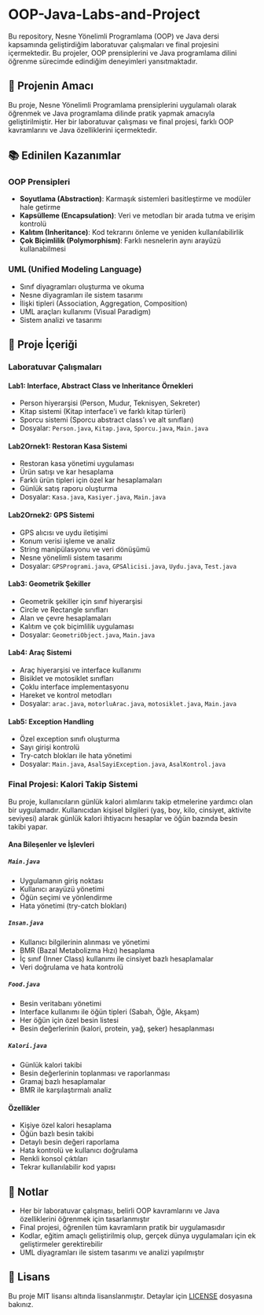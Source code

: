 # OOP-Java-Labs-and-Project

Bu repository, Nesne Yönelimli Programlama (OOP) ve Java dersi kapsamında geliştirdiğim laboratuvar çalışmaları ve final projesini içermektedir. Bu projeler, OOP prensiplerini ve Java programlama dilini öğrenme sürecimde edindiğim deneyimleri yansıtmaktadır.

## 🎯 Projenin Amacı
Bu proje, Nesne Yönelimli Programlama prensiplerini uygulamalı olarak öğrenmek ve Java programlama dilinde pratik yapmak amacıyla geliştirilmiştir. Her bir laboratuvar çalışması ve final projesi, farklı OOP kavramlarını ve Java özelliklerini içermektedir.

## 📚 Edinilen Kazanımlar

### OOP Prensipleri
- **Soyutlama (Abstraction)**: Karmaşık sistemleri basitleştirme ve modüler hale getirme
- **Kapsülleme (Encapsulation)**: Veri ve metodları bir arada tutma ve erişim kontrolü
- **Kalıtım (Inheritance)**: Kod tekrarını önleme ve yeniden kullanılabilirlik
- **Çok Biçimlilik (Polymorphism)**: Farklı nesnelerin aynı arayüzü kullanabilmesi

### UML (Unified Modeling Language)
- Sınıf diyagramları oluşturma ve okuma
- Nesne diyagramları ile sistem tasarımı
- İlişki tipleri (Association, Aggregation, Composition)
- UML araçları kullanımı (Visual Paradigm)
- Sistem analizi ve tasarımı

## 📁 Proje İçeriği

### Laboratuvar Çalışmaları

#### Lab1: Interface, Abstract Class ve Inheritance Örnekleri
- Person hiyerarşisi (Person, Mudur, Teknisyen, Sekreter)
- Kitap sistemi (Kitap interface'i ve farklı kitap türleri)
- Sporcu sistemi (Sporcu abstract class'ı ve alt sınıfları)
- Dosyalar: `Person.java`, `Kitap.java`, `Sporcu.java`, `Main.java`

#### Lab2Ornek1: Restoran Kasa Sistemi
- Restoran kasa yönetimi uygulaması
- Ürün satışı ve kar hesaplama
- Farklı ürün tipleri için özel kar hesaplamaları
- Günlük satış raporu oluşturma
- Dosyalar: `Kasa.java`, `Kasiyer.java`, `Main.java`

#### Lab2Ornek2: GPS Sistemi
- GPS alıcısı ve uydu iletişimi
- Konum verisi işleme ve analiz
- String manipülasyonu ve veri dönüşümü
- Nesne yönelimli sistem tasarımı
- Dosyalar: `GPSProgrami.java`, `GPSAlicisi.java`, `Uydu.java`, `Test.java`

#### Lab3: Geometrik Şekiller
- Geometrik şekiller için sınıf hiyerarşisi
- Circle ve Rectangle sınıfları
- Alan ve çevre hesaplamaları
- Kalıtım ve çok biçimlilik uygulaması
- Dosyalar: `GeometriObject.java`, `Main.java`

#### Lab4: Araç Sistemi
- Araç hiyerarşisi ve interface kullanımı
- Bisiklet ve motosiklet sınıfları
- Çoklu interface implementasyonu
- Hareket ve kontrol metodları
- Dosyalar: `arac.java`, `motorluArac.java`, `motosiklet.java`, `Main.java`

#### Lab5: Exception Handling
- Özel exception sınıfı oluşturma
- Sayı girişi kontrolü
- Try-catch blokları ile hata yönetimi
- Dosyalar: `Main.java`, `AsalSayiException.java`, `AsalKontrol.java`

### Final Projesi: Kalori Takip Sistemi
Bu proje, kullanıcıların günlük kalori alımlarını takip etmelerine yardımcı olan bir uygulamadır. Kullanıcıdan kişisel bilgileri (yaş, boy, kilo, cinsiyet, aktivite seviyesi) alarak günlük kalori ihtiyacını hesaplar ve öğün bazında besin takibi yapar.

#### Ana Bileşenler ve İşlevleri

##### `Main.java`
- Uygulamanın giriş noktası
- Kullanıcı arayüzü yönetimi
- Öğün seçimi ve yönlendirme
- Hata yönetimi (try-catch blokları)

##### `Insan.java`
- Kullanıcı bilgilerinin alınması ve yönetimi
- BMR (Bazal Metabolizma Hızı) hesaplama
- İç sınıf (Inner Class) kullanımı ile cinsiyet bazlı hesaplamalar
- Veri doğrulama ve hata kontrolü

##### `Food.java`
- Besin veritabanı yönetimi
- Interface kullanımı ile öğün tipleri (Sabah, Öğle, Akşam)
- Her öğün için özel besin listesi
- Besin değerlerinin (kalori, protein, yağ, şeker) hesaplanması

##### `Kalori.java`
- Günlük kalori takibi
- Besin değerlerinin toplanması ve raporlanması
- Gramaj bazlı hesaplamalar
- BMR ile karşılaştırmalı analiz

#### Özellikler
- Kişiye özel kalori hesaplama
- Öğün bazlı besin takibi
- Detaylı besin değeri raporlama
- Hata kontrolü ve kullanıcı doğrulama
- Renkli konsol çıktıları
- Tekrar kullanılabilir kod yapısı

## 📝 Notlar
- Her bir laboratuvar çalışması, belirli OOP kavramlarını ve Java özelliklerini öğrenmek için tasarlanmıştır
- Final projesi, öğrenilen tüm kavramların pratik bir uygulamasıdır
- Kodlar, eğitim amaçlı geliştirilmiş olup, gerçek dünya uygulamaları için ek geliştirmeler gerektirebilir
- UML diyagramları ile sistem tasarımı ve analizi yapılmıştır

## 📄 Lisans
Bu proje MIT lisansı altında lisanslanmıştır. Detaylar için [LICENSE](LICENSE) dosyasına bakınız.
